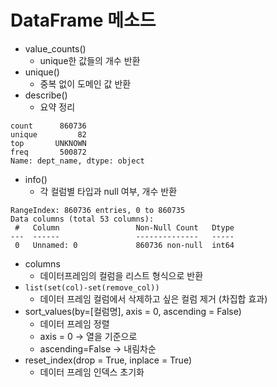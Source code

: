 # DataFrame 메소드

* value_counts()
  * unique한 값들의 개수 반환
* unique()
  * 중복 없이 도메인 값 반환
* describe()
  * 요약 정리

```shell
count      860736
unique         82
top       UNKNOWN
freq       500872
Name: dept_name, dtype: object
```

* info()
  * 각 컬럼별 타입과 null 여부, 개수 반환

```shell
RangeIndex: 860736 entries, 0 to 860735
Data columns (total 53 columns):
 #   Column                 Non-Null Count   Dtype  
---  ------                 --------------   -----  
 0   Unnamed: 0             860736 non-null  int64 
```

* columns
  * 데이터프레임의 컬럼을 리스트 형식으로 반환
* `list(set(col)-set(remove_col))`
  * 데이터 프레임 컬럼에서 삭제하고 싶은 컬럼 제거 (차집합 효과)
* sort_values(by=[컬럼명], axis = 0, ascending = False)
  * 데이터 프레임 정렬
  * axis = 0 -> 열을 기준으로
  * ascending=False -> 내림차순
* reset_index(drop = True, inplace = True)
  * 데이터 프레임 인덱스 초기화
